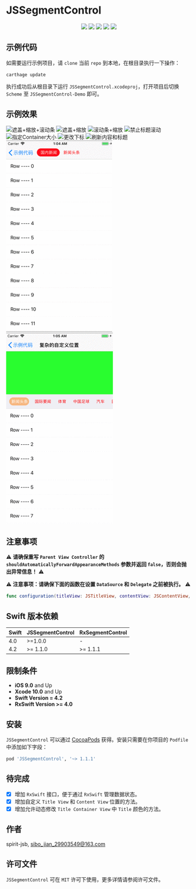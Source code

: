 # JSSegmentControl

<p align="center">
<a href="https://github.com/apple/swift"><img src="https://img.shields.io/badge/language-swift-red.svg"></a>
<a href="https://github.com/apple/swift"><img src="https://img.shields.io/badge/swift%20version-4.2-orange.svg"></a>
<a href="https://github.com/spirit-jsb/JSSegmentControl"><img src="https://img.shields.io/cocoapods/v/JSSegmentControl.svg?style=flat"></a>
<a href="https://github.com/spirit-jsb/JSSegmentControl/blob/master/LICENSE"><img src="https://img.shields.io/cocoapods/l/JSSegmentControl.svg?style=flat"></a>
<a href="https://cocoapods.org/pods/JSSegmentControl"><img src="https://img.shields.io/cocoapods/p/JSSegmentControl.svg?style=flat"></a>
</p>

## 示例代码

如需要运行示例项目，请 `clone` 当前 `repo` 到本地，在根目录执行一下操作：

```
carthage update
```

执行成功后从根目录下运行 `JSSegmentControl.xcodeproj`，打开项目后切换 `Scheme` 至 `JSSegmentControl-Demo` 即可。

## 示例效果
![遮盖+缩放+滚动条](./Images/遮盖+缩放+滚动条.gif)
![遮盖+缩放](./Images/遮盖+缩放.gif)
![滚动条+缩放](./Images/滚动条+缩放.gif)
![禁止标题滚动](./Images/禁止标题滚动.gif)
![指定Container大小](./Images/指定Container大小.gif)
![更改下标](./Images/更改下标.gif)
![刷新内容和标题](./Images/刷新内容和标题.gif)
![自定义位置](./Images/自定义位置.gif)
![复杂的自定义位置](./Images/复杂的自定义位置.gif)

## 注意事项

⚠️ **请确保重写 `Parent View Controller` 的 `shouldAutomaticallyForwardAppearanceMethods` 参数并返回 `false`，否则会抛出异常信息！** ⚠️

⚠️ **注意事项：请确保下面的函数在设置 `DataSource` 和 `Delegate` 之前被执行。** ⚠️
```swift
func configuration(titleView: JSTitleView, contentView: JSContentView, completionHandle: CompletionHandle? = nil)
```

## Swift 版本依赖
| Swift | JSSegmentControl | RxSegmentControl |
| ------| -----------------| -----------------|
| 4.0   | >=1.0.0          | -                |
| 4.2   | >= 1.1.0         | >= 1.1.1         |

## 限制条件
* **iOS 9.0** and Up
* **Xcode 10.0** and Up
* **Swift Version = 4.2**
* **RxSwift Version >= 4.0**

## 安装

`JSSegmentControl` 可以通过 [CocoaPods](https://cocoapods.org) 获得。安装只需要在你项目的 `Podfile` 中添加如下字段：

```ruby
pod 'JSSegmentControl', '~> 1.1.1'
```

## 待完成

- [x] 增加 `RxSwift` 接口，便于通过 `RxSwift` 管理数据状态。
- [x] 增加自定义 `Title View` 和 `Content View` 位置的方法。
- [x] 增加允许动态修改 `Title Container View` 中 `Title` 颜色的方法。

## 作者

spirit-jsb, sibo_jian_29903549@163.com

## 许可文件

`JSSegmentControl` 可在 `MIT` 许可下使用，更多详情请参阅许可文件。

